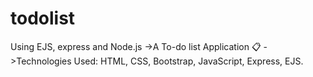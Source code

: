 # todolist
 Using EJS, express and Node.js ->A To-do list Application 📋 ->Technologies Used: HTML, CSS, Bootstrap, JavaScript, Express, EJS.
